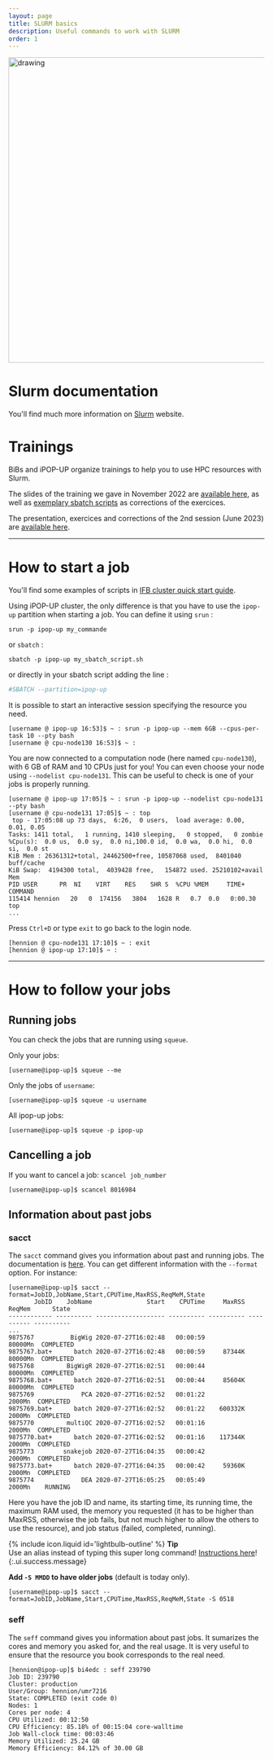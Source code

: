 ```yaml
---
layout: page
title: SLURM basics
description: Useful commands to work with SLURM 
order: 1
---
```


<img src="{{site.baseurl}}/images/banner.png" alt="drawing" width="600"/>

# Slurm documentation
You'll find much more information on [Slurm](https://slurm.schedmd.com/) website. 

# Trainings

BiBs and iPOP-UP organize trainings to help you to use HPC resources with Slurm. 

The slides of the training we gave in November 2022 are [available here]({{site.baseurl}}/documents/Cluster_formation_iPOP_UP.pdf), as well as [exemplary sbatch scripts]({{site.baseurl}}/documents/corrections.zip) as corrections of the exercices.  

The presentation, exercices and corrections of the 2nd session (June 2023) are [available here]({{site.baseurl}}/cluster/training_230612/training/#cluster).  

---

# How to start a job

You'll find some examples of scripts in [IFB cluster quick start guide](https://ifb-elixirfr.gitlab.io/cluster/doc/quick-start/).  


Using iPOP-UP cluster, the only difference is that you have to use the `ipop-up` partition when starting a job. You can define it using `srun` : 
```
srun -p ipop-up my_commande 
```
or  `sbatch` : 

```
sbatch -p ipop-up my_sbatch_script.sh
```

or directly in your sbatch script adding the line : 

```sh
#SBATCH --partition=ipop-up
```

It is possible to start an interactive session specifying the resource you need. 

```
[username @ ipop-up 16:53]$ ~ : srun -p ipop-up --mem 6GB --cpus-per-task 10 --pty bash
[username @ cpu-node130 16:53]$ ~ :
```
You are now connected to a computation node (here named `cpu-node130`), with 6 GB of RAM and 10 CPUs just for you! You can even choose your node using `--nodelist cpu-node131`. This can be useful to check is one of your jobs is properly running.  

```
[username @ ipop-up 17:05]$ ~ : srun -p ipop-up --nodelist cpu-node131 --pty bash
[username @ cpu-node131 17:05]$ ~ : top
 top - 17:05:08 up 73 days,  6:26,  0 users,  load average: 0.00, 0.01, 0.05
Tasks: 1411 total,   1 running, 1410 sleeping,   0 stopped,   0 zombie
%Cpu(s):  0.0 us,  0.0 sy,  0.0 ni,100.0 id,  0.0 wa,  0.0 hi,  0.0 si,  0.0 st
KiB Mem : 26361312+total, 24462500+free, 10587068 used,  8401040 buff/cache
KiB Swap:  4194300 total,  4039428 free,   154872 used. 25210102+avail Mem 
PID USER      PR  NI    VIRT    RES    SHR S  %CPU %MEM     TIME+ COMMAND   
115414 hennion   20   0  174156   3804   1628 R   0.7  0.0   0:00.30 top                                                                                             
...
```

Press `Ctrl+D` or type `exit` to go back to the login node. 
```
[hennion @ cpu-node131 17:10]$ ~ : exit
[hennion @ ipop-up 17:10]$ ~ :
```
---

# How to follow your jobs

## Running jobs

You can check the jobs that are running using `squeue`.

Only your jobs: 
```
[username@ipop-up]$ squeue --me
```
Only the jobs of `username`: 
```
[username@ipop-up]$ squeue -u username
```
All ipop-up jobs:
```
[username@ipop-up]$ squeue -p ipop-up
```

## Cancelling a job

If you want to cancel a job: `scancel job_number`

```
[username@ipop-up]$ scancel 8016984
```

## Information about past jobs

### sacct 

The `sacct` command gives you information about past and running jobs. The documentation is [here](https://slurm.schedmd.com/sacct.html). You can get different information with the `--format` option. For instance: 

```
[username@ipop-up]$ sacct --format=JobID,JobName,Start,CPUTime,MaxRSS,ReqMeM,State
       JobID    JobName               Start    CPUTime     MaxRSS     ReqMem      State 
------------ ---------- ------------------- ---------- ---------- ---------- ---------- 
...
9875767          BigWig 2020-07-27T16:02:48   00:00:59               80000Mn  COMPLETED 
9875767.bat+      batch 2020-07-27T16:02:48   00:00:59     87344K    80000Mn  COMPLETED 
9875768         BigWigR 2020-07-27T16:02:51   00:00:44               80000Mn  COMPLETED 
9875768.bat+      batch 2020-07-27T16:02:51   00:00:44     85604K    80000Mn  COMPLETED 
9875769             PCA 2020-07-27T16:02:52   00:01:22                2000Mn  COMPLETED 
9875769.bat+      batch 2020-07-27T16:02:52   00:01:22    600332K     2000Mn  COMPLETED 
9875770         multiQC 2020-07-27T16:02:52   00:01:16                2000Mn  COMPLETED 
9875770.bat+      batch 2020-07-27T16:02:52   00:01:16    117344K     2000Mn  COMPLETED 
9875773        snakejob 2020-07-27T16:04:35   00:00:42                2000Mn  COMPLETED 
9875773.bat+      batch 2020-07-27T16:04:35   00:00:42     59360K     2000Mn  COMPLETED 
9875774             DEA 2020-07-27T16:05:25   00:05:49                2000Mn    RUNNING 
```

Here you have the job ID and name, its starting time, its running time, the maximum RAM used, the memory you requested (it has to be higher than MaxRSS, otherwise the job fails, but not much higher to allow the others to use the resource), and job status (failed, completed, running). 

<span>{% include icon.liquid id='lightbulb-outline' %} <b>Tip</b></span><br> Use an alias instead of typing this super long command! [Instructions here]({{site.baseurl}}/cluster/tips/#make-aliases)!
{:.ui.success.message}

**Add `-S MMDD` to have older jobs** (default is today only).

```
[username@ipop-up]$ sacct --format=JobID,JobName,Start,CPUTime,MaxRSS,ReqMeM,State -S 0518
```



### seff
The `seff` command gives you information about past jobs. It sumarizes the cores and memory you asked for, and the real usage. It is very useful to ensure that the resource you book corresponds to the real need. 

```
[hennion@ipop-up]$ bi4edc : seff 239790
Job ID: 239790
Cluster: production
User/Group: hennion/umr7216
State: COMPLETED (exit code 0)
Nodes: 1
Cores per node: 4
CPU Utilized: 00:12:50
CPU Efficiency: 85.18% of 00:15:04 core-walltime
Job Wall-clock time: 00:03:46
Memory Utilized: 25.24 GB
Memory Efficiency: 84.12% of 30.00 GB
```